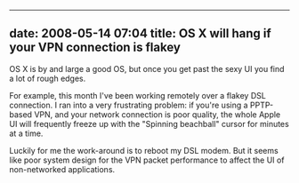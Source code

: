 
---
date: 2008-05-14 07:04
title: OS X will hang if your VPN connection is flakey
---

OS X is by and large a good OS, but once you get past the sexy UI you find a
lot of rough edges.

For example, this month I've been working remotely over a
flakey DSL connection. I ran into a very frustrating problem: if you're using
a PPTP-based VPN, and your network connection is poor quality, the whole Apple
UI will frequently freeze up with the "Spinning beachball" cursor for minutes
at a time.

Luckily for me the work-around is to reboot my DSL modem. But it
seems like poor system design for the VPN packet performance to affect the UI
of non-networked applications.

